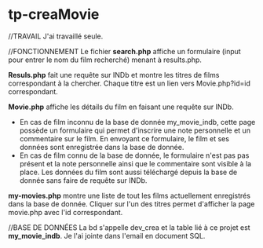 # tp-creaMovie

//TRAVAIL
J'ai travaillé seule.

//FONCTIONNEMENT
Le fichier **search.php** affiche un formulaire (input pour entrer le nom du film recherché) menant à results.php.

**Resuls.php** fait une requête sur INDb et montre les titres de films correspondant à la chercher. Chaque titre est un lien vers Movie.php?id=id correspondant.

**Movie.php** affiche les détails du film en faisant une requête sur INDb. 
- En cas de film inconnu de la base de donnée my_movie_indb, cette page possède un formulaire qui permet d'inscrire une note personnelle et un commentaire sur le film. En envoyant ce formulaire, le film et ses données sont enregistrée dans la base de donnée.
- En cas de film connu de la base de donnée, le formulaire n'est pas pas présent et la note personnelle ainsi que le commentaire sont visible à la place. Les données du film sont aussi téléchargé depuis la base de donnée sans faire de requête sur INDb.

**my-movies.php** montre une liste de tout les films actuellement enregistrés dans la base de donnée. Cliquer sur l'un des titres permet d'afficher la page movie.php avec l'id correspondant.

//BASE DE DONNÉES
La bd s'appelle dev_crea et la table lié à ce projet est **my_movie_indb**. 
Je l'ai jointe dans l'email en document SQL.
